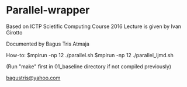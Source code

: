 Parallel-wrapper
================

Based on ICTP Scietific Computing Course 2016
Lecture is given by Ivan Girotto

Documented by Bagus Tris Atmaja

How-to:
$mpirun -np 12 ./parallel.sh
$mpirun -np 12 ./parallel_ljmd.sh

(Run "make" first in 01_baseline directory if not compiled previously)

bagustris@yahoo.com
